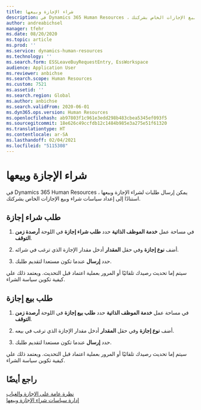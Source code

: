 ```yaml
---
title: شراء الإجازة وبيعها
description: في Dynamics 365 Human Resources ، يمكن إرسال طلبات لشراء الإجازة وبيعها استنادًا إلى إعداد سياسات شراء وبيع الإجازات الخاص بشركتك.
author: andreabichsel
manager: tfehr
ms.date: 08/20/2020
ms.topic: article
ms.prod: ''
ms.service: dynamics-human-resources
ms.technology: ''
ms.search.form: ESSLeaveBuyRequestEntry, EssWorkspace
audience: Application User
ms.reviewer: anbichse
ms.search.scope: Human Resources
ms.custom: 7521
ms.assetid: ''
ms.search.region: Global
ms.author: anbichse
ms.search.validFrom: 2020-06-01
ms.dyn365.ops.version: Human Resources
ms.openlocfilehash: ab97803f1c961e3edd298b483cbea5345ef093f5
ms.sourcegitcommit: 18e626c49ccfdb12c1484b985e3a275e51f61320
ms.translationtype: HT
ms.contentlocale: ar-SA
ms.lasthandoff: 02/04/2021
ms.locfileid: "5115308"
---
```

# <a name="buy-and-sell-leave"></a>شراء الإجازة وبيعها

في Dynamics 365 Human Resources ، يمكن إرسال طلبات لشراء الإجازة وبيعها استنادًا إلى إعداد سياسات شراء وبيع الإجازات الخاص بشركتك.  

## <a name="request-to-buy-leave"></a>طلب شراء إجازة

1. في مساحة عمل **خدمة الموظف الذاتية** حدد **طلب شراء إجازة** في اللوحة **أرصدة زمن التوقف**. 

2. أضف **نوع إجازة** وفي حقل **المقدار** أدخل مقدار الإجازة الذي ترغب في شرائه. 

3. حدد **إرسال** عندما تكون مستعدا لتقديم طلبك. 

سيتم إما تحديث رصيدك تلقائيًا أو المرور بعملية اعتماد قبل التحديث. ويعتمد ذلك علي كيفية تكوين سياسة الشراء.

## <a name="request-to-sell-leave"></a>طلب بيع إجازة

1. في مساحة عمل **خدمة الموظف الذاتية** حدد **طلب بيع إجازة** في اللوحة **أرصدة زمن التوقف**. 

2. أضف **نوع إجازة** وفي حقل **المقدار** أدخل مقدار الإجازة الذي ترغب في بيعه. 

3. حدد **إرسال** عندما تكون مستعدا لتقديم طلبك.

سيتم إما تحديث رصيدك تلقائيًا أو المرور بعملية اعتماد قبل التحديث. ويعتمد ذلك علي كيفية تكوين سياسة الشراء.

## <a name="see-also"></a>راجع أيضًا

[نظرة عامة على الإجازة والغياب](hr-leave-and-absence-overview.md)</br>
[إدارة سياسات شراء الإجازة وبيعها](hr-leave-and-absence-manage-buy-and-sell-leave-policies.md)
